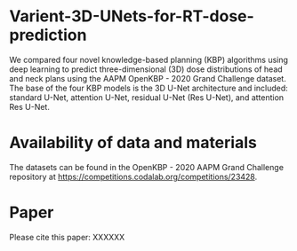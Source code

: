 # Varient-3D-UNets-for-RT-dose-prediction

We compared four novel knowledge-based planning (KBP) algorithms using deep learning to predict three-dimensional (3D) dose distributions of head and neck plans using the AAPM OpenKBP - 2020 Grand Challenge dataset. The base of the four KBP models is the 3D U-Net architecture and included: standard U-Net, attention U-Net, residual U-Net (Res U-Net), and attention Res U-Net.


# Availability of data and materials
The datasets can be found in the OpenKBP - 2020 AAPM Grand Challenge repository at https://competitions.codalab.org/competitions/23428.

# Paper
Please cite this paper: XXXXXX

